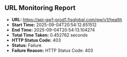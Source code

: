 ## URL Monitoring Report

- **URL:** https://api-gw1-prod1.fisglobal.com/gw/v1/health
- **Start Time:** 2025-09-04T20:54:12.651512
- **End Time:** 2025-09-04T20:54:13.104274
- **Total Time Taken:** 0.452762 seconds
- **HTTP Status Code:** 403
- **Status:** Failure
- **Failure Reason:** HTTP Status Code: 403
